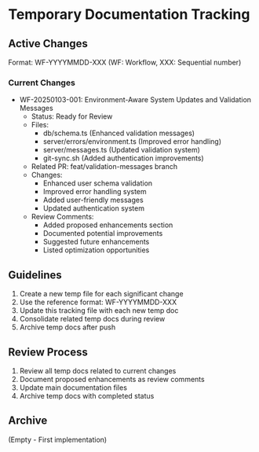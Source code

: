 # Temporary Documentation Tracking

## Active Changes
Format: WF-YYYYMMDD-XXX (WF: Workflow, XXX: Sequential number)

### Current Changes
- WF-20250103-001: Environment-Aware System Updates and Validation Messages
  - Status: Ready for Review
  - Files: 
    - db/schema.ts (Enhanced validation messages)
    - server/errors/environment.ts (Improved error handling)
    - server/messages.ts (Updated validation system)
    - git-sync.sh (Added authentication improvements)
  - Related PR: feat/validation-messages branch
  - Changes:
    - Enhanced user schema validation
    - Improved error handling system
    - Added user-friendly messages
    - Updated authentication system
  - Review Comments:
    - Added proposed enhancements section
    - Documented potential improvements
    - Suggested future enhancements
    - Listed optimization opportunities

## Guidelines
1. Create a new temp file for each significant change
2. Use the reference format: WF-YYYYMMDD-XXX
3. Update this tracking file with each new temp doc
4. Consolidate related temp docs during review
5. Archive temp docs after push

## Review Process
1. Review all temp docs related to current changes
2. Document proposed enhancements as review comments
3. Update main documentation files
4. Archive temp docs with completed status

## Archive
(Empty - First implementation)